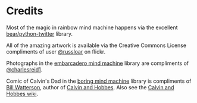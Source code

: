 # Credits

Most of the magic in rainbow mind machine happens via the excellent
[bear/python-twitter](https://github.com/bear/python-twitter) library.

All of the amazing artwork is available via the Creative Commons License
compliments of user [@russloar](https://www.flickr.com/photos/russloar/) 
on flickr.  

Photographs in the [embarcadero mind machine](https://github.com/rainbow-mind-machine/embarcadero-mind-machine)
library are compliments of [@charlesreid1](https://github.com/charlesreid1).

Comic of Calvin's Dad in the [boring mind machine](https://github.com/rainbow-mind-machine/boring-mind-machine)
library is compliments of [Bill Watterson](https://en.wikipedia.org/wiki/Bill_Watterson),
author of [Calvin and Hobbes](https://en.wikipedia.org/wiki/Calvin_and_Hobbes).
Also see the [Calvin and Hobbes wiki](http://calvinandhobbes.wikia.com/wiki/Main_Page).



